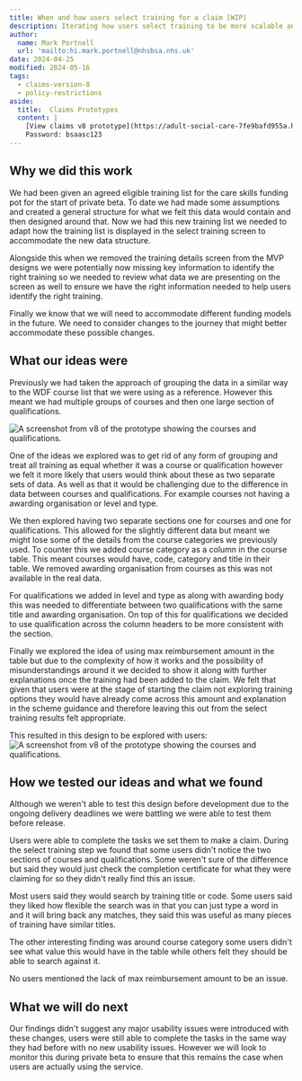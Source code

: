 ```yaml
---
title: When and how users select training for a claim [WIP]
description: Iterating how users select training to be more scalable and extensible to future requirements and accommodate the new published training list.
author:
  name: Mark Portnell
  url: 'mailto:hi.mark.portnell@nhsbsa.nhs.uk'
date: 2024-04-25
modified: 2024-05-16
tags:
  - claims-version-8
  - policy-restrictions
aside:
  title:  Claims Prototypes
  content: |
    [View claims v8 prototype](https://adult-social-care-7fe9bafd955a.herokuapp.com/claims/prototypes/design/v8/) 
    Password: bsaasc123
---
```




## Why we did this work

We had been given an agreed eligible training list for the care skills funding pot for the start of private beta. To date we had made some assumptions and created a general structure for what we felt this data would contain and then designed around that. Now we had this new training list we needed to adapt how the training list is displayed in the select training screen to accommodate the new data structure. 

Alongside this when we removed the training details screen from the MVP designs we were potentially now missing key information to identify the right training so we needed to review what data we are presenting on the screen as well to ensure we have the right information needed to help users identify the right training. 

Finally we know that we will need to accommodate different funding models in the future. We need to consider changes to the journey that might better accommodate these possible changes.

## What our ideas were
Previously we had taken the approach of grouping the data in a similar way to the WDF course list that we were using as a reference. However this meant we had multiple groups of courses and then one large section of qualifications. 

![A screenshot from v8 of the prototype showing the courses and qualifications.](old-course-list.png "v7 Course and qualifications results")

One of the ideas we explored was to get rid of any form of grouping and treat all training as equal whether it was a course or qualification however we felt it more likely that users would think about these as two separate sets of data. As well as that it would be challenging due to the difference in data between courses and qualifications.  For example courses not having a awarding organisation or level and type. 

We then explored having two separate sections one for courses and one for qualifications. This allowed for the slightly different data but meant we might lose some of the details from the course categories we previously used. To counter this we added course category as a column in the course table. This meant courses would have, code, category and title in their table. We removed awarding organisation from courses as this was not available in the real data. 

For qualifications we added in level and type as along with awarding body this was needed to differentiate between two qualifications with the same title and awarding organisation. On top of this for qualifications we decided to use qualification across the column headers to be more consistent with the section. 

Finally we explored the idea of using max reimbursement amount in the table but due to the complexity of how it works and the possibility of misunderstandings around it we decided to show it along with further explanations once the training had been added to the claim. We felt that given that users were at the stage of starting the claim not exploring training options they would have already come across this amount and explanation in the scheme guidance and therefore leaving this out from the select training results felt appropriate.

This resulted in this design to be explored with users:
![A screenshot from v8 of the prototype showing the courses and qualifications.](new-course-list.png "v8 Course and qualifications results")

## How we tested our ideas and what we found
Although we weren't able to test this design before development due to the ongoing delivery deadlines we were battling we were able to test them before release. 

Users were able to complete the tasks we set them to make a claim. During the select training step we found that some users didn't notice the two sections of courses and qualifications. Some weren't sure of the difference but said they would just check the completion certificate for what they were claiming for so they didn't really find this an issue.

Most users said they would search by training title or code. Some users said they liked how flexible the search was in that you can just type a word in and it will bring back any matches, they said this was useful as many pieces of training have similar titles. 

The other interesting finding was around course category some users didn't see what value this would have in the table while others felt they should be able to search against it. 

No users mentioned the lack of max reimbursement amount to be an issue.

## What we will do next
Our findings didn't suggest any major usability issues were introduced with these changes, users were still able to complete the tasks in the same way they had before with no new usability issues. However we will look to monitor this during private beta to ensure that this remains the case when users are actually using the service.


